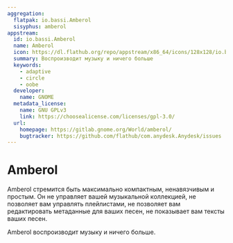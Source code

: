```yaml
---
aggregation:
  flatpak: io.bassi.Amberol
  sisyphus: amberol
appstream:
  id: io.bassi.Amberol
  name: Amberol
  icon: https://dl.flathub.org/repo/appstream/x86_64/icons/128x128/io.bassi.Amberol.png
  summary: Воспроизводит музыку и ничего больше
  keywords:
    - adaptive
    - circle
    - oobe
  developer:
    name: GNOME
  metadata_license:
    name: GNU GPLv3
    link: https://choosealicense.com/licenses/gpl-3.0/
  url:
    homepage: https://gitlab.gnome.org/World/amberol/
    bugtracker: https://github.com/flathub/com.anydesk.Anydesk/issues
---
```


# Amberol

Amberol стремится быть максимально компактным, ненавязчивым и простым. Он не управляет вашей музыкальной коллекцией, не позволяет вам управлять плейлистами, не позволяет вам редактировать метаданные для ваших песен, не показывает вам тексты ваших песен.

Amberol воспроизводит музыку и ничего больше.

<!--@include: @apps/_parts/install/content-repo.md-->
<!--@include: @apps/_parts/install/content-flatpak.md-->
